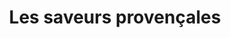 ---
title: "Les saveurs provençales"
url: /marseille/les-saveurs-provencales/
shop: Gemüse & Obst
---